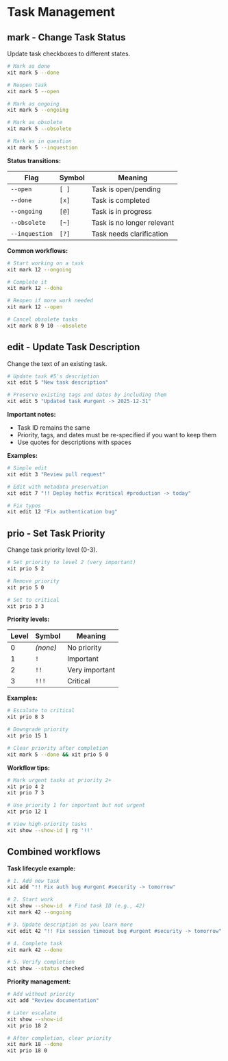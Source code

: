 # Task Management

## mark - Change Task Status

Update task checkboxes to different states.

```bash
# Mark as done
xit mark 5 --done

# Reopen task
xit mark 5 --open

# Mark as ongoing
xit mark 5 --ongoing

# Mark as obsolete
xit mark 5 --obsolete

# Mark as in question
xit mark 5 --inquestion
```

**Status transitions:**

| Flag | Symbol | Meaning |
|------|--------|---------|
| `--open` | `[ ]` | Task is open/pending |
| `--done` | `[x]` | Task is completed |
| `--ongoing` | `[@]` | Task is in progress |
| `--obsolete` | `[~]` | Task is no longer relevant |
| `--inquestion` | `[?]` | Task needs clarification |

**Common workflows:**

```bash
# Start working on a task
xit mark 12 --ongoing

# Complete it
xit mark 12 --done

# Reopen if more work needed
xit mark 12 --open

# Cancel obsolete tasks
xit mark 8 9 10 --obsolete
```

## edit - Update Task Description

Change the text of an existing task.

```bash
# Update task #5's description
xit edit 5 "New task description"

# Preserve existing tags and dates by including them
xit edit 5 "Updated task #urgent -> 2025-12-31"
```

**Important notes:**
- Task ID remains the same
- Priority, tags, and dates must be re-specified if you want to keep them
- Use quotes for descriptions with spaces

**Examples:**

```bash
# Simple edit
xit edit 3 "Review pull request"

# Edit with metadata preservation
xit edit 7 "!! Deploy hotfix #critical #production -> today"

# Fix typos
xit edit 12 "Fix authentication bug"
```

## prio - Set Task Priority

Change task priority level (0-3).

```bash
# Set priority to level 2 (very important)
xit prio 5 2

# Remove priority
xit prio 5 0

# Set to critical
xit prio 3 3
```

**Priority levels:**

| Level | Symbol | Meaning |
|-------|--------|---------|
| 0 | _(none)_ | No priority |
| 1 | `!` | Important |
| 2 | `!!` | Very important |
| 3 | `!!!` | Critical |

**Examples:**

```bash
# Escalate to critical
xit prio 8 3

# Downgrade priority
xit prio 15 1

# Clear priority after completion
xit mark 5 --done && xit prio 5 0
```

**Workflow tips:**

```bash
# Mark urgent tasks at priority 2+
xit prio 4 2
xit prio 7 3

# Use priority 1 for important but not urgent
xit prio 12 1

# View high-priority tasks
xit show --show-id | rg '!!'
```

## Combined workflows

**Task lifecycle example:**

```bash
# 1. Add new task
xit add "!! Fix auth bug #urgent #security -> tomorrow"

# 2. Start work
xit show --show-id  # Find task ID (e.g., 42)
xit mark 42 --ongoing

# 3. Update description as you learn more
xit edit 42 "!! Fix session timeout bug #urgent #security -> tomorrow"

# 4. Complete task
xit mark 42 --done

# 5. Verify completion
xit show --status checked
```

**Priority management:**

```bash
# Add without priority
xit add "Review documentation"

# Later escalate
xit show --show-id
xit prio 18 2

# After completion, clear priority
xit mark 18 --done
xit prio 18 0
```
